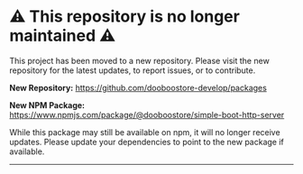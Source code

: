 # ⚠️ This repository is no longer maintained ⚠️

This project has been moved to a new repository. Please visit the new repository for the latest updates, to report issues, or to contribute.

**New Repository:** https://github.com/dooboostore-develop/packages

**New NPM Package:** https://www.npmjs.com/package/@dooboostore/simple-boot-http-server

While this package may still be available on npm, it will no longer receive updates. Please update your dependencies to point to the new package if available.

---